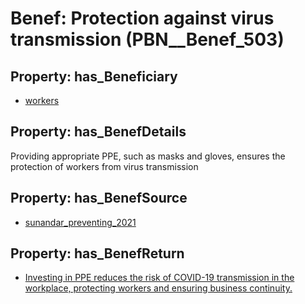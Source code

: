 # Benef: __Protection against virus transmission__ (PBN__Benef_503)

## Property: has_Beneficiary

* [workers](../Stakeholder/PBN__Stakeholder_128)

## Property: has_BenefDetails

Providing appropriate PPE, such as masks and gloves, ensures the protection of workers from virus transmission

## Property: has_BenefSource

* [sunandar_preventing_2021](../Article/PBN__Article_102)

## Property: has_BenefReturn

* [Investing in PPE reduces the risk of COVID-19 transmission in the workplace, protecting workers and ensuring business continuity.](../BenefReturn/PBN__BenefReturn_547)

